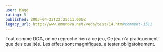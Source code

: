 ```yaml
---
user: Kage
rating: 5
published: 2003-04-22T22:25:11.000Z
legacy_url: http://www.emunova.net/veda/test/14.htm#comment-1511
---
```

Tout comme DOA, on ne reproche rien à ce jeu, Ce jeu n'a pratiquement que des qualités. Les effets sont magnifiques.
a tester obligatoirement.